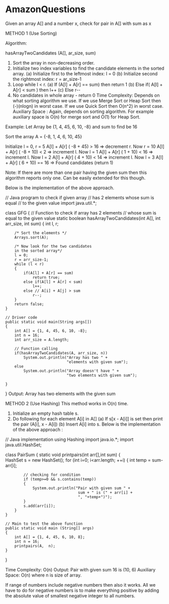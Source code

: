 # AmazonQuestions

Given an array A[] and a number x, check for pair in A[] with sum as x

METHOD 1 (Use Sorting)

Algorithm:

hasArrayTwoCandidates (A[], ar_size, sum)
1) Sort the array in non-decreasing order.
2) Initialize two index variables to find the candidate 
   elements in the sorted array.
       (a) Initialize first to the leftmost index: l = 0
       (b) Initialize second  the rightmost index:  r = ar_size-1
3) Loop while l < r.
       (a) If (A[l] + A[r] == sum)  then return 1
       (b) Else if( A[l] + A[r] <  sum )  then l++
       (c) Else r--    
4) No candidates in whole array - return 0
Time Complexity: Depends on what sorting algorithm we use. If we use Merge Sort or Heap Sort then (-)(nlogn) in worst case. If we use Quick Sort then O(n^2) in worst case.
Auxiliary Space : Again, depends on sorting algorithm. For example auxiliary space is O(n) for merge sort and O(1) for Heap Sort.

Example:
Let Array be {1, 4, 45, 6, 10, -8} and sum to find be 16

Sort the array
A = {-8, 1, 4, 6, 10, 45}

Initialize l = 0, r = 5
A[l] + A[r] ( -8 + 45) > 16 => decrement r. Now r = 10
A[l] + A[r] ( -8 + 10) < 2 => increment l. Now l = 1
A[l] + A[r] ( 1 + 10) < 16 => increment l. Now l = 2
A[l] + A[r] ( 4 + 10) < 14 => increment l. Now l = 3
A[l] + A[r] ( 6 + 10) == 16 => Found candidates (return 1)

Note: If there are more than one pair having the given sum then this algorithm reports only one. Can be easily extended for this though.

Below is the implementation of the above approach.

// Java program to check if given array 
// has 2 elements whose sum is equal 
// to the given value
import java.util.*;
 
class GFG
{
    // Function to check if array has 2 elements 
    // whose sum is equal to the given value
    static boolean hasArrayTwoCandidates(int A[], 
                           int arr_size, int sum)
    {
        int l, r;
     
        /* Sort the elements */
        Arrays.sort(A);
     
        /* Now look for the two candidates 
        in the sorted array*/
        l = 0;
        r = arr_size-1; 
        while (l < r)
        {
            if(A[l] + A[r] == sum)
                return true; 
            else if(A[l] + A[r] < sum)
                l++;
            else // A[i] + A[j] > sum
                r--;
        } 
        return false;
    }
 
    // Driver code
    public static void main(String args[])
    {
        int A[] = {1, 4, 45, 6, 10, -8};
        int n = 16;
        int arr_size = A.length;
         
        // Function calling
        if(hasArrayTwoCandidates(A, arr_size, n))
            System.out.println("Array has two " + 
                               "elements with given sum");
        else
            System.out.println("Array doesn't have " +
                               "two elements with given sum");
     
    }
 
}
Output:
Array has two elements with the given sum


METHOD 2 (Use Hashing)
This method works in O(n) time.

1) Initialize an empty hash table s.
2) Do following for each element A[i] in A[]
   (a)    If s[x - A[i]] is set then print the pair (A[i], x - A[i])
   (b)    Insert A[i] into s.
Below is the implementation of the above approach :


// Java implementation using Hashing
import java.io.*;
import java.util.HashSet;
 
class PairSum
{
    static void printpairs(int arr[],int sum)
    {       
        HashSet<Integer> s = new HashSet<Integer>();
        for (int i=0; i<arr.length; ++i)
        {
            int temp = sum-arr[i];
 
            // checking for condition
            if (temp>=0 && s.contains(temp))
            {
                System.out.println("Pair with given sum " +
                                    sum + " is (" + arr[i] +
                                    ", "+temp+")");
            }
            s.add(arr[i]);
        }
    }
 
    // Main to test the above function
    public static void main (String[] args)
    {
        int A[] = {1, 4, 45, 6, 10, 8};
        int n = 16;
        printpairs(A,  n);
    }
}

Time Complexity: O(n)
Output:
Pair with given sum 16 is (10, 6)
Auxiliary Space: O(n) where n is size of array.

If range of numbers include negative numbers then also it works. All we have to do for negative numbers is to make everything positive by adding the absolute value of smallest negative integer to all numbers.